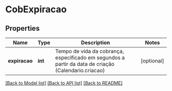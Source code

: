 # CobExpiracao

## Properties
Name | Type | Description | Notes
------------ | ------------- | ------------- | -------------
**expiracao** | **int** | Tempo de vida da cobrança, especificado em segundos a partir da data de criação (Calendario.criacao) | [optional] 

[[Back to Model list]](../../README.md#documentation-for-models) [[Back to API list]](../../README.md#documentation-for-api-endpoints) [[Back to README]](../../README.md)

